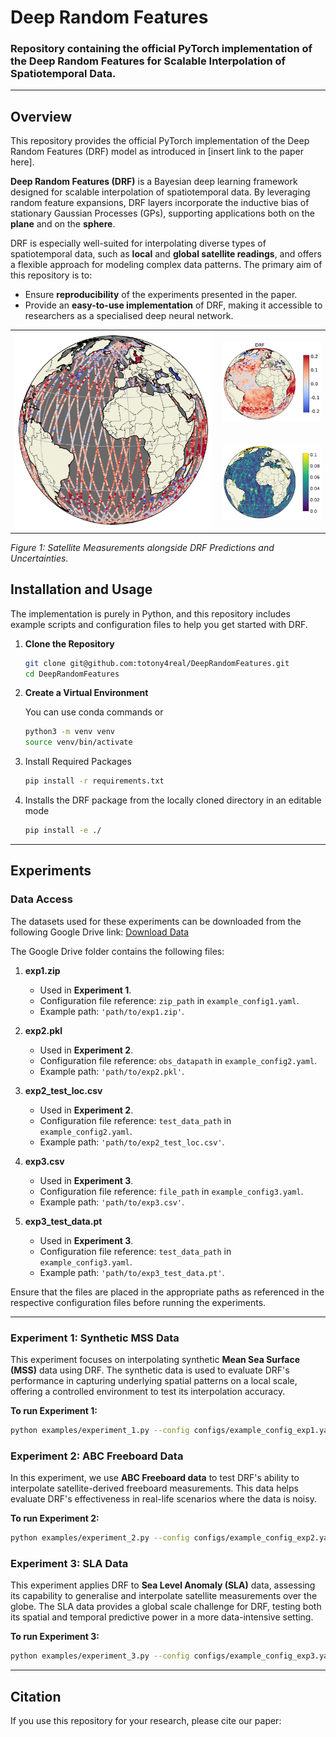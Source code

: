 # Deep Random Features

### Repository containing the official PyTorch implementation of the Deep Random Features for Scalable Interpolation of Spatiotemporal Data.

---

## Overview
This repository provides the official PyTorch implementation of the Deep Random Features (DRF) model as introduced in [insert link to the paper here].

**Deep Random Features (DRF)** is a Bayesian deep learning framework designed for scalable interpolation of spatiotemporal data. By leveraging random feature expansions, DRF layers incorporate the inductive bias of stationary Gaussian Processes (GPs), supporting applications both on the **plane** and on the **sphere**. 

DRF is especially well-suited for interpolating diverse types of spatiotemporal data, such as **local** and **global satellite readings**, and offers a flexible approach for modeling complex data patterns. The primary aim of this repository is to:
- Ensure **reproducibility** of the experiments presented in the paper.
- Provide an **easy-to-use implementation** of DRF, making it accessible to researchers as a specialised deep neural network.

<table>
  <tr>
    <td rowspan="2" style="vertical-align: top;">
      <img src="images/sla_satellite_measurements.png" alt="Satellite Measurements" width="400" />
    </td>
    <td style="padding-left: 10px;">
      <img src="images/sla_drf_predictions.png" alt="DRF Predictions" width="200" />
    </td>
  </tr>
  <tr>
    <td style="padding-left: 10px;">
      <img src="images/sla_drf_uncertainties.png" alt="DRF Uncertainties" width="200" />
    </td>
  </tr>
</table>

*Figure 1: Satellite Measurements alongside DRF Predictions and Uncertainties.*

## Installation and Usage
The implementation is purely in Python, and this repository includes example scripts and configuration files to help you get started with DRF.

1. **Clone the Repository**

   ```bash
   git clone git@github.com:totony4real/DeepRandomFeatures.git
   cd DeepRandomFeatures

2. **Create a Virtual Environment**

    You can use conda commands or

    ```bash
    python3 -m venv venv
    source venv/bin/activate

3. Install Required Packages
    ```bash
    pip install -r requirements.txt    

4. Installs the DRF package from the locally cloned directory in an editable mode
    ```bash
    pip install -e ./  

---

## Experiments

### Data Access
The datasets used for these experiments can be downloaded from the following Google Drive link:
[Download Data](https://drive.google.com/drive/folders/17rwMtEc5vwRKEjNolreUBL2Yk4OSTvr4?usp=sharing)

The Google Drive folder contains the following files:

1. **exp1.zip**  
   - Used in **Experiment 1**.  
   - Configuration file reference: `zip_path` in `example_config1.yaml`.  
   - Example path: `'path/to/exp1.zip'`.

2. **exp2.pkl**  
   - Used in **Experiment 2**.  
   - Configuration file reference: `obs_datapath` in `example_config2.yaml`.  
   - Example path: `'path/to/exp2.pkl'`.

3. **exp2_test_loc.csv**  
   - Used in **Experiment 2**.  
   - Configuration file reference: `test_data_path` in `example_config2.yaml`.  
   - Example path: `'path/to/exp2_test_loc.csv'`.

4. **exp3.csv**  
   - Used in **Experiment 3**.  
   - Configuration file reference: `file_path` in `example_config3.yaml`.  
   - Example path: `'path/to/exp3.csv'`.

5. **exp3_test_data.pt**  
   - Used in **Experiment 3**.  
   - Configuration file reference: `test_data_path` in `example_config3.yaml`.  
   - Example path: `'path/to/exp3_test_data.pt'`.

Ensure that the files are placed in the appropriate paths as referenced in the respective configuration files before running the experiments.

---
### Experiment 1: Synthetic MSS Data
This experiment focuses on interpolating synthetic **Mean Sea Surface (MSS)** data using DRF. The synthetic data is used to evaluate DRF's performance in capturing underlying spatial patterns on a local scale, offering a controlled environment to test its interpolation accuracy.

**To run Experiment 1:**
```bash
python examples/experiment_1.py --config configs/example_config_exp1.yaml
```

### Experiment 2: ABC Freeboard Data
In this experiment, we use **ABC Freeboard data** to test DRF's ability to interpolate satellite-derived freeboard measurements. This data helps evaluate DRF's effectiveness in real-life scenarios where the data is noisy.

**To run Experiment 2:**
```bash
python examples/experiment_2.py --config configs/example_config_exp2.yaml
```

### Experiment 3: SLA Data
This experiment applies DRF to **Sea Level Anomaly (SLA)** data, assessing its capability to generalise and interpolate satellite measurements over the globe. The SLA data provides a global scale challenge for DRF, testing both its spatial and temporal predictive power in a more data-intensive setting.

**To run Experiment 3:**
```bash
python examples/experiment_3.py --config configs/example_config_exp3.yaml
```
---

## Citation
If you use this repository for your research, please cite our paper:
